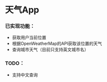 # 天气App







### 已实现功能：

* 获取用户当前位置
* 根据OpenWeatherMap的API获取该位置的天气
* 查询城市天气（目前只支持英文城市名）



### TODO：

* 支持中文查询

